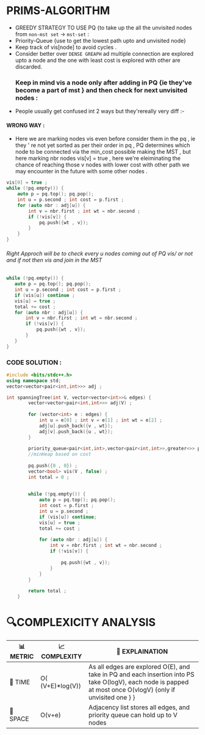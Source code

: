 # PRIMS-ALGORITHM 

- GREEDY STRATEGY TO USE PQ {to take up the all the unvisited nodes from `non-mst set` -> `mst-set` :
- Priority-Queue {use to get the lowest path upto and unvisited node}
- Keep track of vis[node] to avoid cycles .
- Consider better over `DENSE GREAPH` ad multiple connection are explored upto a node and the one with least cost is explored with other are discarded.
  ### Keep in mind vis a node only after adding in PQ {ie they've become a part of mst } and then check for next unvisited nodes :
- People usually get confused int 2 ways but they'rereally very diff :-


#### WRONG WAY :
- Here we are marking nodes vis even before consider them in the pq , ie they ' re not yet sorted as per their order in pq , PQ determines which node to be connected via the min_cost possible making the MST , but here marking nbr nodes vis[v] = true , here we're eleiminating the chance of reaching those v nodes with lower cost with other path we may encounter in the future with some other nodes .
```cpp
vis[0] = true ;
while (!pq.empty()) {
	auto p = pq.top(); pq.pop();
	int u = p.second ; int cost = p.first ;
	for (auto nbr : adj[u]) {
		int v = nbr.first ; int wt = nbr.second ;
		if (!vis[v]) {
			pq.push({wt , v});
		}
	}
}
```

###### Right Approch will be to check every u nodes coming out of PQ vis/ or not and if not then vis and join in the MST 
 ```cpp
while (!pq.empty()) {
	auto p = pq.top(); pq.pop();
	int u = p.second ; int cost = p.first ;
	if (vis[u]) continue ;
	vis[u] = true ;
	total += cost ;
	for (auto nbr : adj[u]) {
		int v = nbr.first ; int wt = nbr.second ;
		if (!vis[v]) {
			pq.push({wt , v});
		}
	}
}
```
### CODE SOLUTION :
```cpp
#include <bits/stdc++.h>
using namespace std;
vector<vector<pair<int,int>>> adj ;

int spanningTree(int V, vector<vector<int>>& edges) {
        vector<vector<pair<int,int>>> adj(V) ;
        
        for (vector<int> e : edges) {
            int u = e[0] ; int v = e[1] ; int wt = e[2] ;
            adj[u].push_back({v , wt});
            adj[v].push_back({u , wt});
        }
        
        priority_queue<pair<int,int>,vector<pair<int,int>>,greater<>> pq ;
        //minHeap based on cost 
        
        pq.push({0 , 0}) ;
        vector<bool> vis(V , false) ;
        int total = 0 ;
        
    
        while (!pq.empty()) {
            auto p = pq.top(); pq.pop();
            int cost = p.first ;
            int u = p.second ;
            if (vis[u]) continue;
            vis[u] = true ;
            total += cost ;
            
            for (auto nbr : adj[u]) {
                int v = nbr.first ; int wt = nbr.second ;
                if (!vis[v]) {
                    
                    pq.push({wt , v});
                }
            }
        }
        
        return total ;
    }


```


# 🔍COMPLEXICITY ANALYSIS

| 📊 METRIC  | 📈 COMPLEXITY	  |  🧩 EXPLAINATION |
|-----------|-------------|------------|
| 🧭 TIME  |    O( (V+E)*log(V))         |   As all edges are explored O(E), and take in PQ and each insertion into PS take O(logV), each node is papped at most once O(vlogV) {only if unvisited one } }|
| 🧠 SPACE |   O(v+e)         |   Adjacency list stores all edges, and priority queue can hold up to V nodes|
